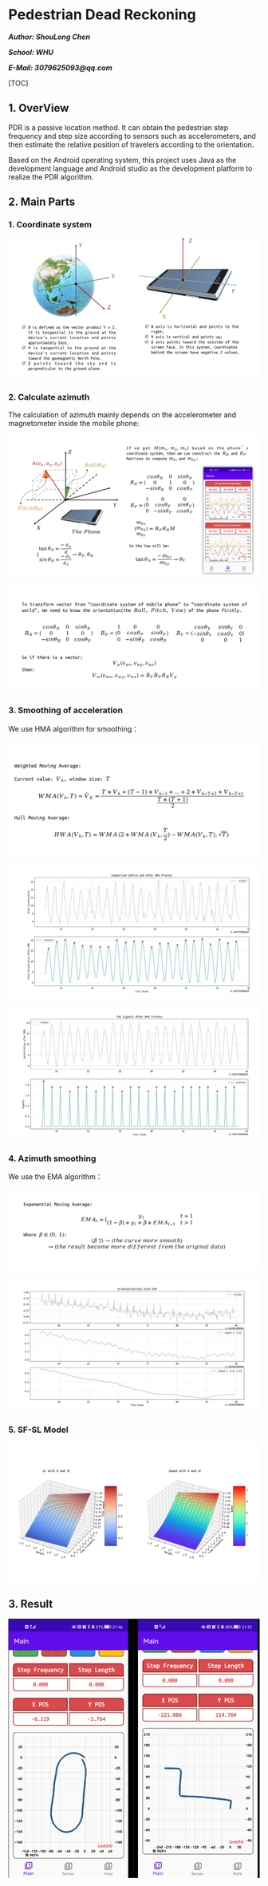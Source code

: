 # Pedestrian Dead Reckoning

___Author: ShouLong Chen___

___School: WHU___

___E-Mail: 3079625093@qq.com___

[TOC]

## 1. OverView

PDR is a passive location method. It can obtain the pedestrian step frequency and step size according to sensors such as accelerometers, and then estimate the relative position of travelers according to the orientation.

Based on the Android operating system, this project uses Java as the development language and Android studio as the development platform to realize the PDR algorithm.

## 2. Main Parts

### 1. Coordinate system

![image-20220227162648402](./imgs/image-20220227162648402.png)

### 2. Calculate azimuth

The calculation of azimuth mainly depends on the accelerometer and magnetometer inside the mobile phone:

![image-20220227162605911](./imgs/image-20220227162605911.png)

![image-20220227162728437](./imgs/image-20220227162728437.png)

### 3. Smoothing of acceleration

We use HMA algorithm for smoothing：

![image-20220227162911094](./imgs/image-20220227162911094.png)

![image-20220227163156318](./imgs/image-20220227163156318.png)

![image-20220227163220965](./imgs/image-20220227163220965.png)

### 4. Azimuth smoothing

We use the EMA algorithm：

![image-20220227163002138](./imgs/image-20220227163002138.png)

![image-20220227163311276](./imgs/image-20220227163311276.png)

### 5. SF-SL Model

![image-20220227163353243](./imgs/image-20220227163353243.png)

## 3. Result

![image-20220227163120486](./imgs/image-20220227163120486.png)